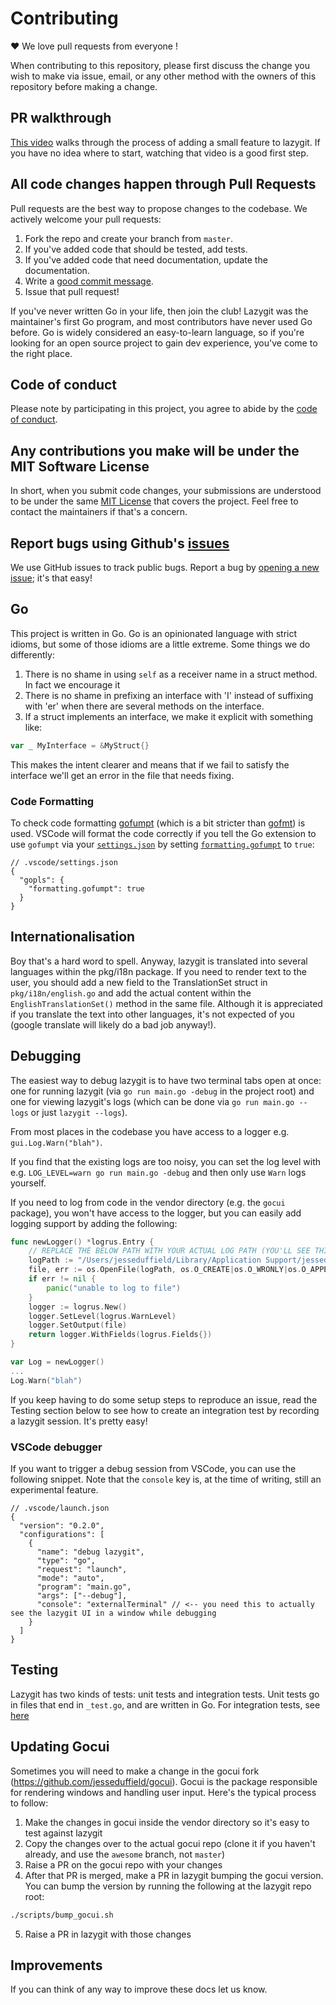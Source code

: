 # Contributing

♥ We love pull requests from everyone !

When contributing to this repository, please first discuss the change you wish
to make via issue, email, or any other method with the owners of this repository
before making a change.

## PR walkthrough

[This video](https://www.youtube.com/watch?v=kNavnhzZHtk) walks through the process of adding a small feature to lazygit. If you have no idea where to start, watching that video is a good first step.

## All code changes happen through Pull Requests

Pull requests are the best way to propose changes to the codebase. We actively
welcome your pull requests:

1. Fork the repo and create your branch from `master`.
2. If you've added code that should be tested, add tests.
3. If you've added code that need documentation, update the documentation.
4. Write a [good commit message](http://tbaggery.com/2008/04/19/a-note-about-git-commit-messages.html).
5. Issue that pull request!

If you've never written Go in your life, then join the club! Lazygit was the maintainer's first Go program, and most contributors have never used Go before. Go is widely considered an easy-to-learn language, so if you're looking for an open source project to gain dev experience, you've come to the right place.

## Code of conduct

Please note by participating in this project, you agree to abide by the [code of conduct].

[code of conduct]: https://github.com/jesseduffield/lazygit/blob/master/CODE-OF-CONDUCT.md

## Any contributions you make will be under the MIT Software License

In short, when you submit code changes, your submissions are understood to be
under the same [MIT License](http://choosealicense.com/licenses/mit/) that
covers the project. Feel free to contact the maintainers if that's a concern.

## Report bugs using Github's [issues](https://github.com/jesseduffield/lazygit/issues)

We use GitHub issues to track public bugs. Report a bug by [opening a new
issue](https://github.com/jesseduffield/lazygit/issues/new); it's that easy!

## Go

This project is written in Go. Go is an opinionated language with strict idioms, but some of those idioms are a little extreme. Some things we do differently:

1. There is no shame in using `self` as a receiver name in a struct method. In fact we encourage it
2. There is no shame in prefixing an interface with 'I' instead of suffixing with 'er' when there are several methods on the interface.
3. If a struct implements an interface, we make it explicit with something like:

```go
var _ MyInterface = &MyStruct{}
```

This makes the intent clearer and means that if we fail to satisfy the interface we'll get an error in the file that needs fixing.

### Code Formatting

To check code formatting [gofumpt](https://pkg.go.dev/mvdan.cc/gofumpt#section-readme) (which is a bit stricter than [gofmt](https://pkg.go.dev/cmd/gofmt)) is used.
VSCode will format the code correctly if you tell the Go extension to use `gofumpt` via your [`settings.json`](https://code.visualstudio.com/docs/getstarted/settings#_settingsjson)
by setting [`formatting.gofumpt`](https://github.com/golang/tools/blob/master/gopls/doc/settings.md#gofumpt-bool) to `true`:

```jsonc
// .vscode/settings.json
{
  "gopls": {
    "formatting.gofumpt": true
  }
}
```

## Internationalisation

Boy that's a hard word to spell. Anyway, lazygit is translated into several languages within the pkg/i18n package. If you need to render text to the user, you should add a new field to the TranslationSet struct in `pkg/i18n/english.go` and add the actual content within the `EnglishTranslationSet()` method in the same file. Although it is appreciated if you translate the text into other languages, it's not expected of you (google translate will likely do a bad job anyway!).

## Debugging

The easiest way to debug lazygit is to have two terminal tabs open at once: one for running lazygit (via `go run main.go -debug` in the project root) and one for viewing lazygit's logs (which can be done via `go run main.go --logs` or just `lazygit --logs`).

From most places in the codebase you have access to a logger e.g. `gui.Log.Warn("blah")`.

If you find that the existing logs are too noisy, you can set the log level with e.g. `LOG_LEVEL=warn go run main.go -debug` and then only use `Warn` logs yourself.

If you need to log from code in the vendor directory (e.g. the `gocui` package), you won't have access to the logger, but you can easily add logging support by adding the following:

```go
func newLogger() *logrus.Entry {
	// REPLACE THE BELOW PATH WITH YOUR ACTUAL LOG PATH (YOU'LL SEE THIS PRINTED WHEN YOU RUN `lazygit --logs`
	logPath := "/Users/jesseduffield/Library/Application Support/jesseduffield/lazygit/development.log"
	file, err := os.OpenFile(logPath, os.O_CREATE|os.O_WRONLY|os.O_APPEND, 0666)
	if err != nil {
		panic("unable to log to file")
	}
	logger := logrus.New()
	logger.SetLevel(logrus.WarnLevel)
	logger.SetOutput(file)
	return logger.WithFields(logrus.Fields{})
}

var Log = newLogger()
...
Log.Warn("blah")
```

If you keep having to do some setup steps to reproduce an issue, read the Testing section below to see how to create an integration test by recording a lazygit session. It's pretty easy!

### VSCode debugger

If you want to trigger a debug session from VSCode, you can use the following snippet. Note that the `console` key is, at the time of writing, still an experimental feature.

```jsonc
// .vscode/launch.json
{
  "version": "0.2.0",
  "configurations": [
    {
      "name": "debug lazygit",
      "type": "go",
      "request": "launch",
      "mode": "auto",
      "program": "main.go",
      "args": ["--debug"],
      "console": "externalTerminal" // <-- you need this to actually see the lazygit UI in a window while debugging
    }
  ]
}
```

## Testing

Lazygit has two kinds of tests: unit tests and integration tests. Unit tests go in files that end in `_test.go`, and are written in Go. For integration tests, see [here](https://github.com/jesseduffield/lazygit/blob/master/pkg/integration/README.md)

## Updating Gocui

Sometimes you will need to make a change in the gocui fork (https://github.com/jesseduffield/gocui). Gocui is the package responsible for rendering windows and handling user input. Here's the typical process to follow:

1. Make the changes in gocui inside the vendor directory so it's easy to test against lazygit
2. Copy the changes over to the actual gocui repo (clone it if you haven't already, and use the `awesome` branch, not `master`)
3. Raise a PR on the gocui repo with your changes
4. After that PR is merged, make a PR in lazygit bumping the gocui version. You can bump the version by running the following at the lazygit repo root:

```sh
./scripts/bump_gocui.sh
```

5. Raise a PR in lazygit with those changes

## Improvements

If you can think of any way to improve these docs let us know.
